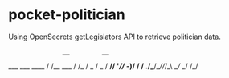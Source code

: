 # pocket-politician

Using OpenSecrets getLegislators API to retrieve politician data.

                   __         __ 
   ___  ___  ____ / /__ ___  / /_
  / _ \/ _ \/ __//  '_// -_)/ __/
 / .__/\___/\__//_/\_\ \__/ \__/ 
/_/
